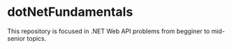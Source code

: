 # dotNetFundamentals
This repository is focused in .NET Web API problems from begginer to mid-senior topics.
